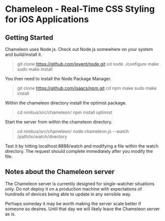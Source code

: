 
Chameleon - Real-Time CSS Styling for iOS Applications
======================================================

## Getting Started

Chameleon uses Node.js. Check out Node.js somewhere on your system and build/install it.

> git clone https://github.com/joyent/node.git
> cd node
> ./configure
> make
> sudo make install

You then need to install the Node Package Manager.

> git clone https://github.com/isaacs/npm.git
> cd npm
> make
> sudo make install

Within the chameleon directory install the optimist package.

> cd nimbus/src/chameleon/
> npm install optimist

Start the server from within the chameleon directory.

> cd nimbus/src/chameleon/
> node chameleon.js --watch /path/to/watch/directory

Test it by hitting localhost:8888/watch and modifying a file within the watch directory.
The request should complete immediately after you modify the file.


## Notes about the Chameleon server

The Chameleon server is currently designed for single-watcher situations only. Do not deploy
it on a production machine with expectations of hundreds of devices being able to update in
any sensible way.

Perhaps someday it may be worth making the server scale better if someone so desires. Until
that day we will likely leave the Chameleon server as is.
